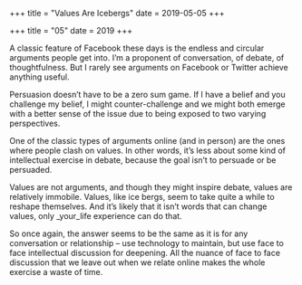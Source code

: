 +++
title = "Values Are Icebergs"
date = 2019-05-05
+++

+++
title = "05"
date = 2019
+++

A classic feature of Facebook these days is the endless and circular arguments people get into. I&#8217;m a proponent of conversation, of debate, of thoughtfulness. But I rarely see arguments on Facebook or Twitter achieve anything useful. 

Persuasion doesn&#8217;t have to be a zero sum game. If I have a belief and you challenge my belief, I might counter-challenge and we might both emerge with a better sense of the issue due to being exposed to two varying perspectives. 

One of the classic types of arguments online (and in person) are the ones where people clash on values. In other words, it&#8217;s less about some kind of intellectual exercise in debate, because the goal isn&#8217;t to persuade or be persuaded. 

Values are not arguments, and though they might inspire debate, values are relatively immobile. Values, like ice bergs, seem to take quite a while to reshape themselves. And it&#8217;s likely that it isn&#8217;t words that can change values, only _your_life experience can do that. 

So once again, the answer seems to be the same as it is for any conversation or relationship &#8211; use technology to maintain, but use face to face intellectual discussion for deepening. All the nuance of face to face discussion that we leave out when we relate online makes the whole exercise a waste of time.